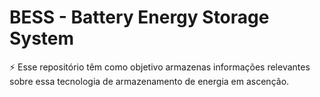 # BESS - Battery Energy Storage System

:zap: Esse repositório têm como objetivo armazenas informações relevantes sobre essa tecnologia de armazenamento de energia em ascenção.


